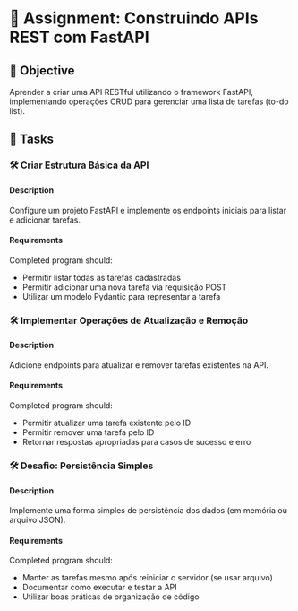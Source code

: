 # 📘 Assignment: Construindo APIs REST com FastAPI

## 🎯 Objective

Aprender a criar uma API RESTful utilizando o framework FastAPI, implementando operações CRUD para gerenciar uma lista de tarefas (to-do list).

## 📝 Tasks

### 🛠️ Criar Estrutura Básica da API

#### Description
Configure um projeto FastAPI e implemente os endpoints iniciais para listar e adicionar tarefas.

#### Requirements
Completed program should:

- Permitir listar todas as tarefas cadastradas
- Permitir adicionar uma nova tarefa via requisição POST
- Utilizar um modelo Pydantic para representar a tarefa


### 🛠️ Implementar Operações de Atualização e Remoção

#### Description
Adicione endpoints para atualizar e remover tarefas existentes na API.

#### Requirements
Completed program should:

- Permitir atualizar uma tarefa existente pelo ID
- Permitir remover uma tarefa pelo ID
- Retornar respostas apropriadas para casos de sucesso e erro


### 🛠️ Desafio: Persistência Simples

#### Description
Implemente uma forma simples de persistência dos dados (em memória ou arquivo JSON).

#### Requirements
Completed program should:

- Manter as tarefas mesmo após reiniciar o servidor (se usar arquivo)
- Documentar como executar e testar a API
- Utilizar boas práticas de organização de código

